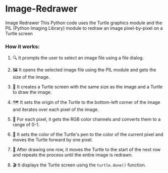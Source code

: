 # Image-Redrawer
Image Redrawer  This Python code uses the Turtle graphics module and the PIL (Python Imaging Library) module to redraw an image pixel-by-pixel on a Turtle screen 


### How it works: 

1. 🔍 It prompts the user to select an image file using a file dialog.

2. 🖼️ It opens the selected image file using the PIL module and gets the size of the image.

3. 🐢 It creates a Turtle screen with the same size as the image and a Turtle to draw the image.

4. 🗺️ It sets the origin of the Turtle to the bottom-left corner of the image and iterates over each pixel of the image.

5. 🌈 For each pixel, it gets the RGB color channels and converts them to a range of 0-1.

6. 🎨 It sets the color of the Turtle's pen to the color of the current pixel and moves the Turtle forward by one pixel.

7. 🐌 After drawing one row, it moves the Turtle to the start of the next row and repeats the process until the entire image is redrawn.

8. 🎬 It displays the Turtle screen using the `turtle.done()` function.
